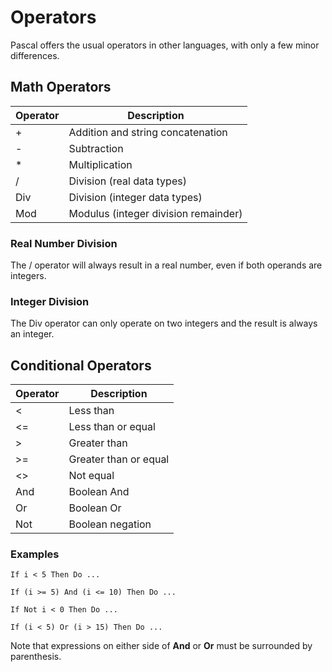 # Operators

Pascal offers the usual operators in other languages, with only a few minor differences.

## Math Operators

| Operator | Description                          |
| -------- | -------------------------------------|
| +        | Addition and string concatenation    |
| -        | Subtraction                          |
| *        | Multiplication                       |
| /        | Division (real data types)           |
| Div      | Division (integer data types)        |
| Mod      | Modulus (integer division remainder) |

### Real Number Division

The / operator will always result in a real number, even if both operands are integers.

### Integer Division

The Div operator can only operate on two integers and the result is always an integer.

## Conditional Operators

| Operator | Description           |
| -------- | --------------------- |
| <        | Less than             |
| <=       | Less than or equal    |
| >        | Greater than          |
| >=       | Greater than or equal |
| <>       | Not equal             |
| And      | Boolean And           |
| Or       | Boolean Or            |
| Not      | Boolean negation      |

### Examples

```
If i < 5 Then Do ...

If (i >= 5) And (i <= 10) Then Do ...

If Not i < 0 Then Do ...

If (i < 5) Or (i > 15) Then Do ...
```

Note that expressions on either side of **And** or **Or** must be surrounded by parenthesis.
